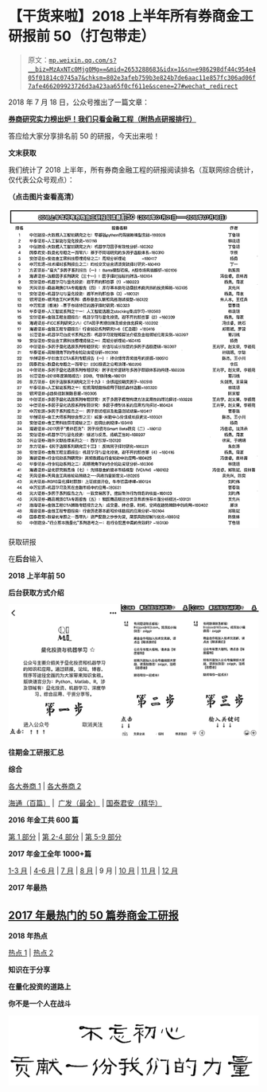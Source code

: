 # 【干货来啦】2018 上半年所有券商金工研报前 50（打包带走）

> 原文：[`mp.weixin.qq.com/s?__biz=MzAxNTc0Mjg0Mg==&mid=2653288683&idx=1&sn=e986298df44c954e405f01814c0745a7&chksm=802e3afeb759b3e824b7de6aac11e857fc306ad06f7afe466209923726d3a423aa65f0cf611e&scene=27#wechat_redirect`](http://mp.weixin.qq.com/s?__biz=MzAxNTc0Mjg0Mg==&mid=2653288683&idx=1&sn=e986298df44c954e405f01814c0745a7&chksm=802e3afeb759b3e824b7de6aac11e857fc306ad06f7afe466209923726d3a423aa65f0cf611e&scene=27#wechat_redirect)

2018 年 7 月 18 日，公众号推出了一篇文章：

[**券商研究实力榜出炉！我们只看金融工程（附热点研报排行）**](https://mp.weixin.qq.com/s?__biz=MzAxNTc0Mjg0Mg==&mid=2653288675&idx=1&sn=f9673de6c66cc34972680b4baf5d3f57&chksm=802e3af6b759b3e064e6d36589efa86ab0db84cef2e86135440556aee7d3604f83d151309adb&scene=21#wechat_redirect)

答应给大家分享排名前 50 的研报，今天出来啦！

**文末获取**

我们统计了 2018 上半年，所有券商金融工程的研报阅读排名（互联网综合统计，仅代表公众号观点）：

**（点击图片查看高清）**

![](img/366f97b86a95a8681cfe4f21f6a0ca02.png)

获取研报

在**后台**输入

**2018 上半年前 50**

**后台获取方式介绍**

![](img/4842921f26900ec7d873bb68dc9b4fe9.png)

**往期金工研报汇总**

**综合**

[各大券商 1](http://mp.weixin.qq.com/s?__biz=MzAxNTc0Mjg0Mg==&mid=2653283257&idx=2&sn=49c78925e7f3535b9cad95bf91574519&scene=21#wechat_redirect) | [各大券商 2](http://mp.weixin.qq.com/s?__biz=MzAxNTc0Mjg0Mg==&mid=2653283773&idx=1&sn=d4604682da0c5563be9da16717d11bf9&scene=21#wechat_redirect) 

[海通（百篇）](http://mp.weixin.qq.com/s?__biz=MzAxNTc0Mjg0Mg==&mid=2653284202&idx=1&sn=f94bdefe70ddcb538ca463ba1c5e5205&chksm=802e257fb759ac69899d8544937600c22637697591fce25d1ed1b72414d975eeeba7cc58c9d8&scene=21#wechat_redirect) |  [广发（最全）](http://mp.weixin.qq.com/s?__biz=MzAxNTc0Mjg0Mg==&mid=2653284199&idx=1&sn=4ec9cac078f8057744349c9c953decb2&chksm=802e2572b759ac6438362451289132ab4bb631da5b41e9f2b2545eb5efe50e0d14d6bd3d3015&scene=21#wechat_redirect) | [国泰君安（精华）](http://mp.weixin.qq.com/s?__biz=MzAxNTc0Mjg0Mg==&mid=2653284196&idx=1&sn=85245caf9148fb965df1c56c963984ba&chksm=802e2571b759ac6772582aea40781bddd6f148f144edc9b8b08606749f3c2c012b907441d59d&scene=21#wechat_redirect)

**2016 年金工共 600 篇**

[第 1 部分](http://mp.weixin.qq.com/s?__biz=MzAxNTc0Mjg0Mg==&mid=2653284668&idx=1&sn=1d099b61ac8a378f39ef99203cfb85af&chksm=802e2b29b759a23f1ce824e84ab55601f8da41ace7877cac3fe97900f1a7147c97a732481841&scene=21#wechat_redirect) | [第 2-4 部分](http://mp.weixin.qq.com/s?__biz=MzAxNTc0Mjg0Mg==&mid=2653284678&idx=1&sn=0c29d884ada86f565b5849057fe5cdb6&chksm=802e2b53b759a245db87fe77c211e8f987464d0d188305808b412fb2d36cbc9f4bb707fedde9&scene=21#wechat_redirect) | [第 5-9 部分](http://mp.weixin.qq.com/s?__biz=MzAxNTc0Mjg0Mg==&mid=2653284702&idx=1&sn=c150e541adb6f852459b085a086bf97f&chksm=802e2b4bb759a25de30c981d25e8db6c90e409e0c8ec5303ad0b3fa673abfc01fd4832842c16&scene=21#wechat_redirect)

**2017 年金工全年 1000+篇**

[1-3 月](https://mp.weixin.qq.com/s?__biz=MzAxNTc0Mjg0Mg==&mid=2653286032&idx=1&sn=f931e3de55ba425049553d524173b57e&chksm=802e2c85b759a5935002ab01161a92be5ba6c7a5ba64ad12d8be55490fa328973835008ab2dc&scene=21#wechat_redirect) | [4-6 月](https://mp.weixin.qq.com/s?__biz=MzAxNTc0Mjg0Mg==&mid=2653286032&idx=1&sn=f931e3de55ba425049553d524173b57e&chksm=802e2c85b759a5935002ab01161a92be5ba6c7a5ba64ad12d8be55490fa328973835008ab2dc&scene=21#wechat_redirect) | [7 月](https://mp.weixin.qq.com/s?__biz=MzAxNTc0Mjg0Mg==&mid=2653286133&idx=1&sn=c8ef7e2df827698971c71c270ec08a65&chksm=802e2ce0b759a5f63de0fb7f635e8959c4f25a5c761d165a0a2312d08e48e48e408dde572642&scene=21#wechat_redirect) | [8 月](https://mp.weixin.qq.com/s?__biz=MzAxNTc0Mjg0Mg==&mid=2653286262&idx=1&sn=8fe879fc4a5189cf027b7496da82681f&chksm=802e2d63b759a47535c7a0dfe279672f10821edcdeb49c6f099a7388feef39e8faeb2aaf30e3&scene=21#wechat_redirect) | 9 月 | [10 月](https://mp.weixin.qq.com/s?__biz=MzAxNTc0Mjg0Mg==&mid=2653286510&idx=1&sn=b64aab20dc1ba2e56776aa34090d361d&chksm=802e327bb759bb6d558caf6a2aaf4e86bfaf31a3558573f58c7f5f24d1526756ec0ac1d3a820&scene=21#wechat_redirect) | [11 月](https://mp.weixin.qq.com/s?__biz=MzAxNTc0Mjg0Mg==&mid=2653286772&idx=1&sn=f8ca457e87587ed73aa3d81903336db5&chksm=802e3361b759ba7775e1879e1c8a0b9b917d9ff43649e68c85b17b434d516acfc0ec758968a7&scene=21#wechat_redirect) | [12 月](https://mp.weixin.qq.com/s?__biz=MzAxNTc0Mjg0Mg==&mid=2653287361&idx=1&sn=b659d13209d14bfc2cc9865ca1c42042&chksm=802e31d4b759b8c2548c5f128f0a7b6d59dbc3a89b2f8f49fcdf197736ad2cb1c25182928e51&scene=21#wechat_redirect)

**2017 年最热**

## [2017 年最热门的 50 篇券商金工研报](https://mp.weixin.qq.com/s?__biz=MzAxNTc0Mjg0Mg==&mid=2653287411&idx=1&sn=f1151b0ad87f5b45e99aca7ddf1f412e&chksm=802e31e6b759b8f064653deee672eb2fb6d73e4743a077b3456659e1f9b58c7cfe8e3ff1271b&scene=21#wechat_redirect)

**2018 年热点**

[热点 1](https://mp.weixin.qq.com/s?__biz=MzAxNTc0Mjg0Mg==&mid=2653288446&idx=1&sn=9c9eff76734dc2a9f1b046eb9184704a&chksm=802e35ebb759bcfdf5843d5b0892c8c2142e15a62454e31846fd979c215ae56ebab2a717cefa&scene=21#wechat_redirect) | [热点 2](https://mp.weixin.qq.com/s?__biz=MzAxNTc0Mjg0Mg==&mid=2653288146&idx=1&sn=bd43689e8b566872b93a6026f35480cc&chksm=802e34c7b759bdd1efa8b23b409321c14f3f056ad11375f28ca603a4315237a852f159b0fe55&scene=21#wechat_redirect)

**知识在于分享**

**在量化投资的道路上**

**你不是一个人在战斗**

****![](img/e15d9f0064af6bb78f8d6619668d5822.png)****